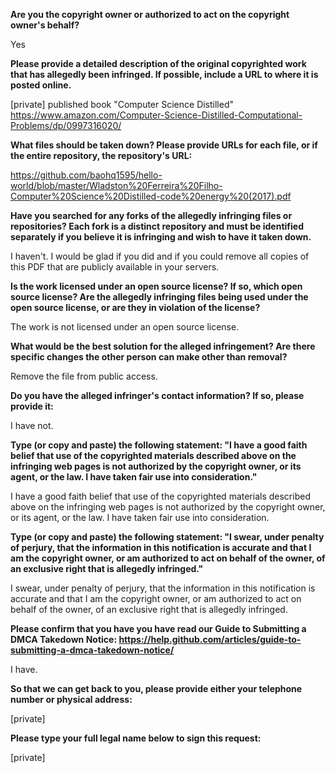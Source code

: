 **Are you the copyright owner or authorized to act on the copyright owner's behalf?**

Yes

**Please provide a detailed description of the original copyrighted work that has allegedly been infringed. If possible, include a URL to where it is posted online.**

[private] published book "Computer Science Distilled"  
https://www.amazon.com/Computer-Science-Distilled-Computational-Problems/dp/0997316020/

**What files should be taken down? Please provide URLs for each file, or if the entire repository, the repository's URL:**

https://github.com/baohq1595/hello-world/blob/master/Wladston%20Ferreira%20Filho-Computer%20Science%20Distilled-code%20energy%20(2017).pdf

**Have you searched for any forks of the allegedly infringing files or repositories? Each fork is a distinct repository and must be identified separately if you believe it is infringing and wish to have it taken down.**

I haven't. I would be glad if you did and if you could remove all copies of this PDF that are publicly available in your servers.

**Is the work licensed under an open source license? If so, which open source license? Are the allegedly infringing files being used under the open source license, or are they in violation of the license?**

The work is not licensed under an open source license.

**What would be the best solution for the alleged infringement? Are there specific changes the other person can make other than removal?**

Remove the file from public access.

**Do you have the alleged infringer's contact information? If so, please provide it:**

I have not.

**Type (or copy and paste) the following statement: "I have a good faith belief that use of the copyrighted materials described above on the infringing web pages is not authorized by the copyright owner, or its agent, or the law. I have taken fair use into consideration."**

I have a good faith belief that use of the copyrighted materials described above on the infringing web pages is not authorized by the copyright owner, or its agent, or the law. I have taken fair use into consideration.

**Type (or copy and paste) the following statement: "I swear, under penalty of perjury, that the information in this notification is accurate and that I am the copyright owner, or am authorized to act on behalf of the owner, of an exclusive right that is allegedly infringed."**

I swear, under penalty of perjury, that the information in this notification is accurate and that I am the copyright owner, or am authorized to act on behalf of the owner, of an exclusive right that is allegedly infringed.

**Please confirm that you have you have read our Guide to Submitting a DMCA Takedown Notice: https://help.github.com/articles/guide-to-submitting-a-dmca-takedown-notice/**

I have.

**So that we can get back to you, please provide either your telephone number or physical address:**

[private]

**Please type your full legal name below to sign this request:**

[private]
